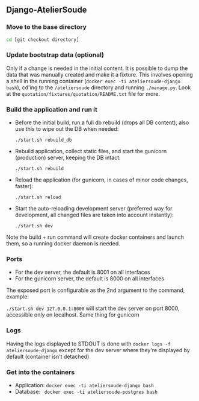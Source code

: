 ## Django-AtelierSoude

### Move to the base directory

```bash
cd [git checkout directory]
```

### Update bootstrap data (optional)
 
Only if a change is needed in the initial content. It is possible to dump the 
data that was manually created and make it a fixture. This involves opening a 
shell in the running container (`docker exec -ti ateliersoude-django bash`), cd'ing
to the `/ateliersoude` directory and running `./manage.py`. Look at the
`quotation/fixtures/quotation/README.txt` file for more.
 
### Build the application and run it

- Before the initial build, run a full db rebuild (drops all DB content), also use this
to wipe out the DB when needed: 

  `./start.sh rebuild_db`
  
- Rebuild application, collect static files, and start the gunicorn (production) 
server, keeping the DB intact: 
  
  `./start.sh rebuild`

- Reload the application (for gunicorn, in cases of minor code changes, faster): 

  `./start.sh reload`

- Start the auto-reloading development server (preferred way for development, all 
changed files are taken into account instantly):

  `./start.sh dev`

Note the build + run command will create docker containers and launch them, so a
running docker daemon is needed.

### Ports

- For the dev server, the default is 8001 on all interfaces
- For the gunicorn server, the default is 8000 on all interfaces

The exposed port is configurable as the 2nd argument to the command, example:

`./start.sh dev 127.0.0.1:8000` will start the dev server on port 8000, accessible only on localhost. Same thing for gunicorn

### Logs

Having the logs displayed to STDOUT is done with `docker logs -f ateliersoude-django`
except for the dev server where they're displayed by default (container isn't detached)

### Get into the containers

- Application:  `docker exec -ti ateliersoude-django bash`
- Database: ` docker exec -ti ateliersoude-postgres bash`

